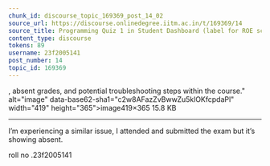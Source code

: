 ```yaml
---
chunk_id: discourse_topic_169369_post_14_02
source_url: https://discourse.onlinedegree.iitm.ac.in/t/169369/14
source_title: Programming Quiz 1 in Student Dashboard (label for ROE scores) - showing absent or incorrect
content_type: discourse
tokens: 89
username: 23f2005141
post_number: 14
topic_id: 169369
---
```


, absent grades, and potential troubleshooting steps within the course." alt="image" data-base62-sha1="c2w8AFazZvBwwZu5klOKfcpdaPl" width="419" height="365">image419×365 15.8 KB

---

I’m experiencing a similar issue, I attended and submitted the exam but it’s showing absent.

roll no .23f2005141

